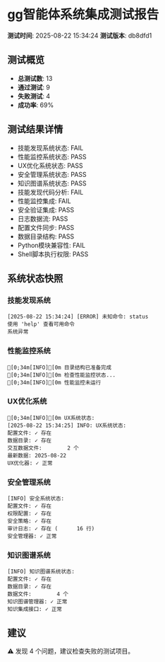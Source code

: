 # gg智能体系统集成测试报告

**测试时间**: 2025-08-22 15:34:24
**测试版本**: db8dfd1

## 测试概览

- **总测试数**: 13
- **通过测试**: 9
- **失败测试**: 4
- **成功率**: 69%

## 测试结果详情

- 技能发现系统状态: FAIL
- 性能监控系统状态: PASS
- UX优化系统状态: PASS
- 安全管理系统状态: PASS
- 知识图谱系统状态: PASS
- 技能发现代码分析: FAIL
- 性能监控集成: FAIL
- 安全验证集成: PASS
- 日志数据流: PASS
- 配置文件同步: PASS
- 数据目录结构: PASS
- Python模块兼容性: FAIL
- Shell脚本执行权限: PASS

## 系统状态快照

### 技能发现系统
```
[2025-08-22 15:34:24] [ERROR] 未知命令: status
使用 'help' 查看可用命令
系统异常
```

### 性能监控系统
```
[0;34m[INFO][0m 目录结构已准备完成
[0;34m[INFO][0m 检查性能监控状态...
[0;34m[INFO][0m 性能监控未运行
```

### UX优化系统
```
[0;34m[INFO][0m UX系统状态:
[2025-08-22 15:34:25] INFO: UX系统状态:
配置文件: ✓ 存在
数据目录: ✓ 存在
交互数据文件:        2 个
最新数据: 2025-08-22
UX优化器: ✓ 正常
```

### 安全管理系统
```
[INFO] 安全系统状态:
配置文件: ✓ 存在
权限配置: ✓ 存在
安全策略: ✓ 存在
审计日志: ✓ 存在 (      16 行)
安全管理器: ✓ 正常
```

### 知识图谱系统
```
[INFO] 知识图谱系统状态:
配置文件: ✓ 存在
数据目录: ✓ 存在
数据文件:        4 个
知识图谱管理器: ✓ 正常
知识集成接口: ✓ 正常
```

## 建议

⚠️ 发现 4 个问题，建议检查失败的测试项目。
